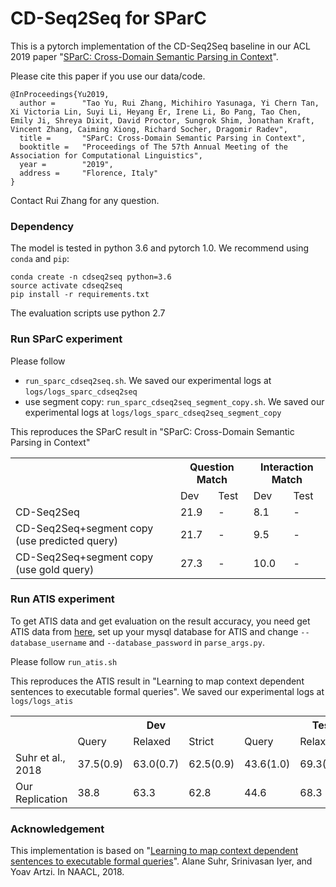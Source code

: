 # CD-Seq2Seq for SParC

This is a pytorch implementation of the CD-Seq2Seq baseline in our ACL 2019 paper "[SParC: Cross-Domain Semantic Parsing in Context](https://arxiv.org/abs/1906.02285)".

Please cite this paper if you use our data/code.
```
@InProceedings{Yu2019,
  author =      "Tao Yu, Rui Zhang, Michihiro Yasunaga, Yi Chern Tan, Xi Victoria Lin, Suyi Li, Heyang Er, Irene Li, Bo Pang, Tao Chen, Emily Ji, Shreya Dixit, David Proctor, Sungrok Shim, Jonathan Kraft, Vincent Zhang, Caiming Xiong, Richard Socher, Dragomir Radev",
  title =       "SParC: Cross-Domain Semantic Parsing in Context",
  booktitle =   "Proceedings of The 57th Annual Meeting of the Association for Computational Linguistics",
  year =        "2019",
  address =     "Florence, Italy"
}
```

Contact Rui Zhang for any question.

### Dependency

The model is tested in python 3.6 and pytorch 1.0. We recommend using `conda` and `pip`:

```
conda create -n cdseq2seq python=3.6
source activate cdseq2seq
pip install -r requirements.txt
```

The evaluation scripts use python 2.7

### Run SParC experiment

Please follow

- `run_sparc_cdseq2seq.sh`. We saved our experimental logs at `logs/logs_sparc_cdseq2seq`
- use segment copy:  `run_sparc_cdseq2seq_segment_copy.sh`. We saved our experimental logs at `logs/logs_sparc_cdseq2seq_segment_copy`

This reproduces the SParC result in "SParC: Cross-Domain Semantic Parsing in Context"

<table>
  <tr>
    <th></th>
    <th colspan="2">Question Match</th>
    <th colspan="2">Interaction Match</th>
  </tr>
  <tr>
    <td></td>
    <td>Dev</td>
    <td>Test</td>
    <td>Dev</td>
    <td>Test</td>
  </tr>
  <tr>
    <td>CD-Seq2Seq</td>
    <td>21.9</td>
    <td>-</td>
    <td>8.1</td>
    <td>-</td>
  </tr>
  <tr>
    <td>CD-Seq2Seq+segment copy (use predicted query)</td>
    <td>21.7</td>
    <td>-</td>
    <td>9.5</td>
    <td>-</td>
  </tr>
  <tr>
    <td>CD-Seq2Seq+segment copy (use gold query)</td>
    <td>27.3</td>
    <td>-</td>
    <td>10.0</td>
    <td>-</td>
  </tr>
</table>

### Run ATIS experiment

To get ATIS data and get evaluation on the result accuracy, you need get ATIS data from [here](https://github.com/lil-lab/atis), set up your mysql database for ATIS and change `--database_username` and `--database_password` in `parse_args.py`.

Please follow `run_atis.sh`

This reproduces the ATIS result in "Learning to map context dependent sentences to executable formal queries".
We saved our experimental logs at `logs/logs_atis`

<table>
  <tr>
    <th></th>
    <th colspan="3">Dev</th>
    <th colspan="3">Test</th>
  </tr>
  <tr>
    <td></td>
    <td>Query</td>
    <td>Relaxed</td>
    <td>Strict</td>
    <td>Query</td>
    <td>Relaxed</td>
    <td>Strict</td>
  </tr>
  <tr>
    <td>Suhr et al., 2018</td>
    <td>37.5(0.9)</td>
    <td>63.0(0.7)</td>
    <td>62.5(0.9)</td>
    <td>43.6(1.0)</td>
    <td>69.3(0.8)</td>
    <td>69.2(0.8)</td>
  </tr>
  <tr>
    <td>Our Replication</td>
    <td>38.8</td>
    <td>63.3</td>
    <td>62.8</td>
    <td>44.6</td>
    <td>68.3</td>
    <td>68.2</td>
  </tr>
</table>

### Acknowledgement

This implementation is based on "[Learning to map context dependent sentences to executable formal queries](https://github.com/lil-lab/atis)". Alane Suhr, Srinivasan Iyer, and Yoav Artzi. In NAACL, 2018.
